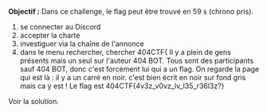 **Objectif :** Dans ce challenge, le flag peut être trouvé en 59 s (chrono pris). 

1) se connecter au Discord 
2) accepter la charte
3) investiguer via la chaîne de l'annonce 
4) dans le menu rechercher, chercher 404CTF{
Il y a plein de gens présents mais un seul sur l'auteur 404 BOT.
Tous sont des participants sauf 404 BOT, donc c'est forcément lui qui a un flag.
On regarde la page qui est là : il y a un carré en noir. c'est bien écrit en noir sur fond gris mais ca y est !
Le flag est 404CTF{4v3z_v0vz_lv_l35_r36l3z?}

Voir la solution.
